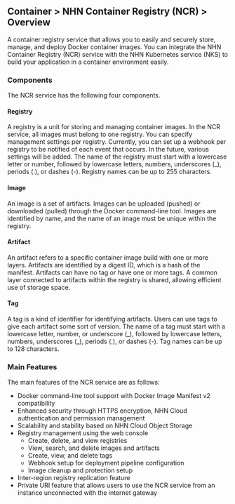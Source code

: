 ## Container > NHN Container Registry (NCR) > Overview

A container registry service that allows you to easily and securely store, manage, and deploy Docker container images. You can integrate the NHN Container Registry (NCR) service with the NHN Kubernetes service (NKS) to build your application in a container environment easily.



### Components

The NCR service has the following four components.

#### Registry

A registry is a unit for storing and managing container images. In the NCR service, all images must belong to one registry. You can specify management settings per registry. Currently, you can set up a webhook per registry to be notified of each event that occurs. In the future, various settings will be added. The name of the registry must start with a lowercase letter or number, followed by lowercase letters, numbers, underscores (\_), periods (.), or dashes (-). Registry names can be up to 255 characters.

#### Image

An image is a set of artifacts. Images can be uploaded (pushed) or downloaded (pulled) through the Docker command-line tool. Images are identified by name, and the name of an image must be unique within the registry.

#### Artifact

An artifact refers to a specific container image build with one or more layers. Artifacts are identified by a digest ID, which is a hash of the manifest. Artifacts can have no tag or have one or more tags. A common layer connected to artifacts within the registry is shared, allowing efficient use of storage space.

#### Tag

A tag is a kind of identifier for identifying artifacts. Users can use tags to give each artifact some sort of version. The name of a tag must start with a lowercase letter, number, or underscore (\_), followed by lowercase letters, numbers, underscores (\_), periods (.), or dashes (-). Tag names can be up to 128 characters.



### Main Features

The main features of the NCR service are as follows:

* Docker command-line tool support with Docker Image Manifest v2 compatibility
* Enhanced security through HTTPS encryption, NHN Cloud authentication and permission management
* Scalability and stability based on NHN Cloud Object Storage
* Registry management using the web console
    * Create, delete, and view registries
    * View, search, and delete images and artifacts
    * Create, view, and delete tags
    * Webhook setup for deployment pipeline configuration
    * Image cleanup and protection setup
* Inter-region registry replication feature
* Private URI feature that allows users to use the NCR service from an instance unconnected with the internet gateway